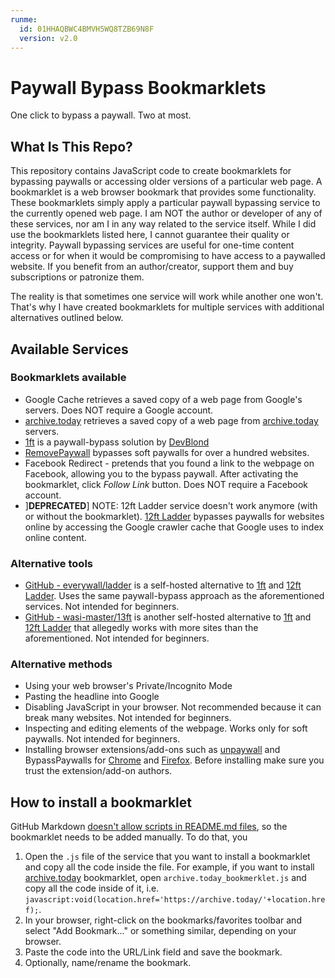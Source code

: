 ```yaml
---
runme:
  id: 01HHAQBWC4BMVH5WQ8TZB69N8F
  version: v2.0
---
```


# Paywall Bypass Bookmarklets

One click to bypass a paywall. Two at most.

## What Is This Repo?

This repository contains JavaScript code to create bookmarklets for bypassing paywalls or accessing older versions of a particular web page. A bookmarklet is a web browser bookmark that provides some functionality. These bookmarklets simply apply a particular paywall bypassing service to the currently opened web page. I am NOT the author or developer of any of these services, nor am I in any way related to the service itself. While I did use the bookmarklets listed here, I cannot guarantee their quality or integrity. Paywall bypassing services are useful for one-time content access or for when it would be compromising to have access to a paywalled website. If you benefit from an author/creator, support them and buy subscriptions or patronize them.

The reality is that sometimes one service will work while another one won't. That's why I have created bookmarklets for multiple services with additional alternatives outlined below.

## Available Services

### Bookmarklets available

* Google Cache retrieves a saved copy of a web page from Google's servers. Does NOT require a Google account.
* [archive.today](https://archive.today/) retrieves a saved copy of a web page from [archive.today](https://archive.today/) servers.
* [1ft](https://1ft.io/) is a paywall-bypass solution by [DevBlond](https://journal.devblond.com/)
* [RemovePaywall](https://www.removepaywall.com/) bypasses soft paywalls for over a hundred websites.
* Facebook Redirect - pretends that you found a link to the webpage on Facebook, allowing you to the bypass paywall. After activating the bookmarklet, click *Follow Link* button. Does NOT require a Facebook account.
* \]**DEPRECATED**\] NOTE: 12ft Ladder service doesn't work anymore (with or without the bookmarklet). [12ft Ladder](https://12ft.io/) bypasses paywalls for websites online by accessing the Google crawler cache that Google uses to index online content.

### Alternative tools

* [GitHub - everywall/ladder](https://github.com/everywall/ladder) is a self-hosted alternative to [1ft](https://1ft.io/) and [12ft Ladder](https://12ft.io/). Uses the same paywall-bypass approach as the aforementioned services. Not intended for beginners.
* [GitHub - wasi-master/13ft](https://github.com/wasi-master/13ft) is another self-hosted alternative to [1ft](https://1ft.io/) and [12ft Ladder](https://12ft.io/) that allegedly works with more sites than the aforementioned. Not intended for beginners.

### Alternative methods

* Using your web browser's Private/Incognito Mode
* Pasting the headline into Google
* Disabling JavaScript in your browser. Not recommended because it can break many websites. Not intended for beginners.
* Inspecting and editing elements of the webpage. Works only for soft paywalls. Not intended for beginners.
* Installing browser extensions/add-ons such as [unpaywall](https://unpaywall.org/products/extension) and BypassPaywalls for [Chrome](https://github.com/iamadamdev/bypass-paywalls-chrome) and [Firefox](https://github.com/iamadamdev/bypass-paywalls-firefox). Before installing make sure you trust the extension/add-on authors.

## How to install a bookmarklet

GitHub Markdown [doesn't allow scripts in README.md files](https://stackoverflow.com/a/21340902/10544368), so the bookmarklet needs to be added manually. To do that, you

1. Open the `.js` file of the service that you want to install a bookmarklet and copy all the code inside the file. For example, if you want to install [archive.today](https://archive.today/) bookmarklet, open `archive.today_bookmerklet.js` and copy all the code inside of it, i.e. `javascript:void(location.href='https://archive.today/'+location.href);`.
2. In your browser, right-click on the bookmarks/favorites toolbar and select "Add Bookmark..." or something similar, depending on your browser.
3. Paste the code into the URL/Link field and save the bookmark.
4. Optionally, name/rename the bookmark.
